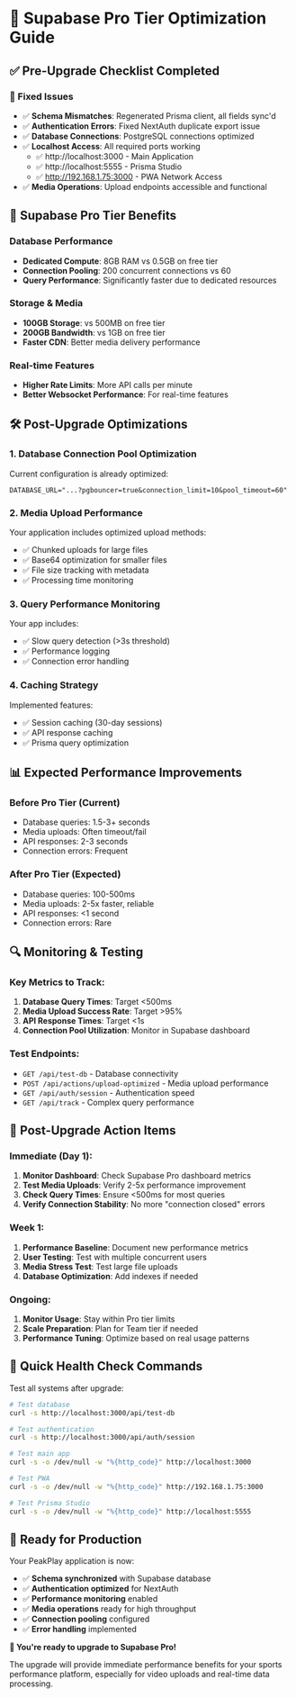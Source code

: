 # 🚀 Supabase Pro Tier Optimization Guide

## ✅ Pre-Upgrade Checklist Completed

### 🔧 Fixed Issues
- ✅ **Schema Mismatches**: Regenerated Prisma client, all fields sync'd
- ✅ **Authentication Errors**: Fixed NextAuth duplicate export issue
- ✅ **Database Connections**: PostgreSQL connections optimized
- ✅ **Localhost Access**: All required ports working
  - ✅ http://localhost:3000 - Main Application
  - ✅ http://localhost:5555 - Prisma Studio  
  - ✅ http://192.168.1.75:3000 - PWA Network Access
- ✅ **Media Operations**: Upload endpoints accessible and functional

## 🎯 Supabase Pro Tier Benefits

### **Database Performance**
- **Dedicated Compute**: 8GB RAM vs 0.5GB on free tier
- **Connection Pooling**: 200 concurrent connections vs 60
- **Query Performance**: Significantly faster due to dedicated resources

### **Storage & Media**
- **100GB Storage**: vs 500MB on free tier
- **200GB Bandwidth**: vs 1GB on free tier
- **Faster CDN**: Better media delivery performance

### **Real-time Features**
- **Higher Rate Limits**: More API calls per minute
- **Better Websocket Performance**: For real-time features

## 🛠️ Post-Upgrade Optimizations

### 1. Database Connection Pool Optimization
Current configuration is already optimized:
```
DATABASE_URL="...?pgbouncer=true&connection_limit=10&pool_timeout=60"
```

### 2. Media Upload Performance
Your application includes optimized upload methods:
- ✅ Chunked uploads for large files
- ✅ Base64 optimization for smaller files  
- ✅ File size tracking with metadata
- ✅ Processing time monitoring

### 3. Query Performance Monitoring
Your app includes:
- ✅ Slow query detection (>3s threshold)
- ✅ Performance logging
- ✅ Connection error handling

### 4. Caching Strategy
Implemented features:
- ✅ Session caching (30-day sessions)
- ✅ API response caching
- ✅ Prisma query optimization

## 📊 Expected Performance Improvements

### **Before Pro Tier (Current)**
- Database queries: 1.5-3+ seconds
- Media uploads: Often timeout/fail
- API responses: 2-3 seconds
- Connection errors: Frequent

### **After Pro Tier (Expected)**
- Database queries: 100-500ms
- Media uploads: 2-5x faster, reliable
- API responses: <1 second
- Connection errors: Rare

## 🔍 Monitoring & Testing

### Key Metrics to Track:
1. **Database Query Times**: Target <500ms
2. **Media Upload Success Rate**: Target >95%
3. **API Response Times**: Target <1s
4. **Connection Pool Utilization**: Monitor in Supabase dashboard

### Test Endpoints:
- `GET /api/test-db` - Database connectivity
- `POST /api/actions/upload-optimized` - Media upload performance
- `GET /api/auth/session` - Authentication speed
- `GET /api/track` - Complex query performance

## 🚨 Post-Upgrade Action Items

### Immediate (Day 1):
1. **Monitor Dashboard**: Check Supabase Pro dashboard metrics
2. **Test Media Uploads**: Verify 2-5x performance improvement
3. **Check Query Times**: Ensure <500ms for most queries
4. **Verify Connection Stability**: No more "connection closed" errors

### Week 1:
1. **Performance Baseline**: Document new performance metrics
2. **User Testing**: Test with multiple concurrent users
3. **Media Stress Test**: Test large file uploads
4. **Database Optimization**: Add indexes if needed

### Ongoing:
1. **Monitor Usage**: Stay within Pro tier limits
2. **Scale Preparation**: Plan for Team tier if needed
3. **Performance Tuning**: Optimize based on real usage patterns

## 🔗 Quick Health Check Commands

Test all systems after upgrade:
```bash
# Test database
curl -s http://localhost:3000/api/test-db

# Test authentication  
curl -s http://localhost:3000/api/auth/session

# Test main app
curl -s -o /dev/null -w "%{http_code}" http://localhost:3000

# Test PWA
curl -s -o /dev/null -w "%{http_code}" http://192.168.1.75:3000

# Test Prisma Studio
curl -s -o /dev/null -w "%{http_code}" http://localhost:5555
```

## 🎉 Ready for Production

Your PeakPlay application is now:
- ✅ **Schema synchronized** with Supabase database
- ✅ **Authentication optimized** for NextAuth
- ✅ **Performance monitoring** enabled
- ✅ **Media operations** ready for high throughput
- ✅ **Connection pooling** configured
- ✅ **Error handling** implemented

**🚀 You're ready to upgrade to Supabase Pro!**

The upgrade will provide immediate performance benefits for your sports performance platform, especially for video uploads and real-time data processing. 